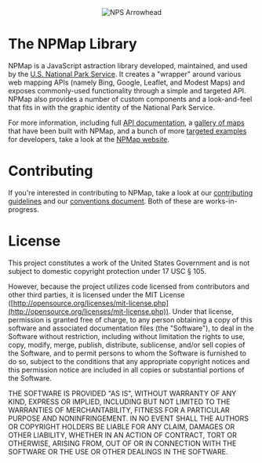 <div style="text-align:center;">
  <img src="http://www.nps.gov/npmap/img/nps-arrowhead-medium.png" alt="NPS Arrowhead">
</div>

# The NPMap Library

NPMap is a JavaScript astraction library developed, maintained, and used by the [U.S. National Park Service](http://www.nps.gov). It creates a "wrapper" around various web mapping APIs (namely Bing, Google, Leaflet, and Modest Maps) and exposes commonly-used functionality through a simple and targeted API. NPMap also provides a number of custom components and a look-and-feel that fits in with the graphic identity of the National Park Service.

For more information, including full [API documentation](http://www.nps.gov/npmap/support/library/api), a [gallery of maps](http://www.nps.gov/npmap/gallery) that have been built with NPMap, and a bunch of more [targeted examples](http://www.nps.gov/npmap/support/library/examples) for developers, take a look at the [NPMap website](http:/www.nps.gov/npmap).

# Contributing

If you're interested in contributing to NPMap, take a look at our [contributing guidelines](https://github.com/nationalparkservice/npmap/blob/master/CONTRIBUTING.md) and our [conventions document](https://github.com/nationalparkservice/npmap/blob/master/CONVENTIONS.md). Both of these are works-in-progress.

# License

This project constitutes a work of the United States Government and is not subject to domestic copyright protection under 17 USC § 105.

However, because the project utilizes code licensed from contributors and other third parties, it is licensed under the MIT License ([http://opensource.org/licenses/mit-license.php](http://opensource.org/licenses/mit-license.php)). Under that license, permission is granted free of charge, to any person obtaining a copy of this software and associated documentation files (the "Software"), to deal in the Software without restriction, including without limitation the rights to use, copy, modify, merge, publish, distribute, sublicense, and/or sell copies of the Software, and to permit persons to whom the Software is furnished to do so, subject to the conditions that any appropriate copyright notices and this permission notice are included in all copies or substantial portions of the Software.

THE SOFTWARE IS PROVIDED "AS IS", WITHOUT WARRANTY OF ANY KIND, EXPRESS OR IMPLIED, INCLUDING BUT NOT LIMITED TO THE WARRANTIES OF MERCHANTABILITY, FITNESS FOR A PARTICULAR PURPOSE AND NONINFRINGEMENT. IN NO EVENT SHALL THE AUTHORS OR COPYRIGHT HOLDERS BE LIABLE FOR ANY CLAIM, DAMAGES OR OTHER LIABILITY, WHETHER IN AN ACTION OF CONTRACT, TORT OR OTHERWISE, ARISING FROM, OUT OF OR IN CONNECTION WITH THE SOFTWARE OR THE USE OR OTHER DEALINGS IN THE SOFTWARE.